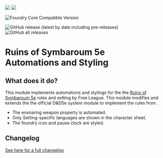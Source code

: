 <img src="https://img.shields.io/endpoint?url=https://foundryshields.com/version?url=https://raw.githubusercontent.com/dirusulixes/ros5e/master/module.json"> <img src="https://img.shields.io/endpoint?url=https%3A%2F%2Ffoundryshields.com%2Fsystem%3FnameType%3Dfoundry%26url%3Dhttps%3A%2F%2Fraw.githubusercontent.com%2Fdirusulixes%2Fros5e%2Fmaster%2Fmodule.json">

![Foundry Core Compatible Version](https://img.shields.io/badge/dynamic/json.svg?url=https%3A%2F%2Fraw.githubusercontent.com%2Fdirusulixes%2Fros5e%2Fdev%2Fsrc%2Fmodule.json&label=Foundry%20Version&query=$.compatibleCoreVersion&colorB=orange?style=flat-square)


![GitHub release (latest by date including pre-releases)](https://img.shields.io/github/v/release/dirusulixes/ros5e?include_prereleases?style=flat-square) ![GitHub all releases](https://img.shields.io/github/downloads/dirusulixes/ros5e/total?style=flat-square)
# Ruins of Symbaroum 5e Automations and Styling

## What does it do?
This module implements automations and stylings for the the [Ruins of Symbaroum 5e](https://www.kickstarter.com/projects/1192053011/ruins-of-symbaroum-for-5e/description) rules and setting by Free League.
This module modifies and extends the the official D&D5e system module to implement the rules from  .

- The ensnaring weapon property is automated.
- Only Setting-specific languages are shown in the character sheet.
- The foundry icon and pause clock are styled.

## Changelog
[See here for a full changelog](./CHANGELOG.md)